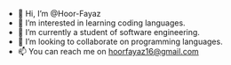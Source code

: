 - 👋 Hi, I’m @Hoor-Fayaz
- 👀 I’m interested in learning coding languages.
- 🌱 I’m currently a student of software engineering.
- 💞️ I’m looking to collaborate on programming languages.
- 📫 You can reach me on hoorfayaz16@gmail.com

<!---
Hoor-Fayaz/Hoor-Fayaz is a ✨ special ✨ repository because its `README.md` (this file) appears on your GitHub profile.
You can click the Preview link to take a look at your changes.
--->
